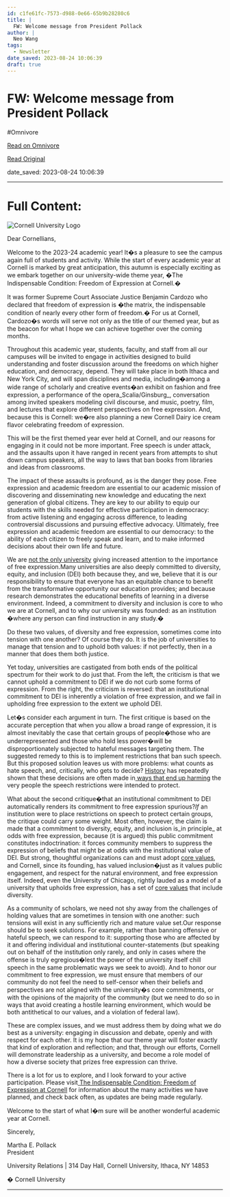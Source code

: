 ```yaml
---
id: c1fe61fc-7573-d988-0e66-65b9b28280c6
title: |
  FW: Welcome message from President Pollack
author: |
  Neo Wang
tags:
  - Newsletter
date_saved: 2023-08-24 10:06:39
draft: true
---
```


# FW: Welcome message from President Pollack
#Omnivore

[Read on Omnivore](https://omnivore.app/me/fw-welcome-message-from-president-pollack-18a27de60b9)

[Read Original](https://omnivore.app/no_url?q=7faf5fea-d34e-4bd8-ace1-d07b313dd461)

date_saved: 2023-08-24 10:06:39


--- 

# Full Content: 

![Cornell University Logo](https://proxy-prod.omnivore-image-cache.app/250x63,sK6AJbTP8fHxtdfAaz8297sjUyfodERpj81hkIdqdHrc/https://image.m.cornell.edu/lib/fe37117371640478741171/m/1/ca2bd169-1528-4df8-80ea-fa332f6da74b.png)

Dear Cornellians,

Welcome to the 2023-24 academic year! It�s a pleasure to see the campus again full of students and activity. While the start of every academic year at Cornell is marked by great anticipation, this autumn is especially exciting as we embark together on our university-wide theme year, �The Indispensable Condition: Freedom of Expression at Cornell.�

It was former Supreme Court Associate Justice Benjamin Cardozo who declared that freedom of expression is �the matrix, the indispensable condition of nearly every other form of freedom.� For us at Cornell, Cardozo�s words will serve not only as the title of our themed year, but as the beacon for what I hope we can achieve together over the coming months.

Throughout this academic year, students, faculty, and staff from all our campuses will be invited to engage in activities designed to build understanding and foster discussion around the freedoms on which higher education, and democracy, depend. They will take place in both Ithaca and New York City, and will span disciplines and media, including�among a wide range of scholarly and creative events�an exhibit on fashion and free expression, a performance of the opera_Scalia/Ginsburg_, conversation among invited speakers modeling civil discourse, and music, poetry, film, and lectures that explore different perspectives on free expression. And, because this is Cornell: we�re also planning a new Cornell Dairy ice cream flavor celebrating freedom of expression.

This will be the first themed year ever held at Cornell, and our reasons for engaging in it could not be more important. Free speech is under attack, and the assaults upon it have ranged in recent years from attempts to shut down campus speakers, all the way to laws that ban books from libraries and ideas from classrooms.

The impact of these assaults is profound, as is the danger they pose. Free expression and academic freedom are essential to our academic mission of discovering and disseminating new knowledge and educating the next generation of global citizens. They are key to our ability to equip our students with the skills needed for effective participation in democracy: from active listening and engaging across difference, to leading controversial discussions and pursuing effective advocacy. Ultimately, free expression and academic freedom are essential to our democracy: to the ability of each citizen to freely speak and learn, and to make informed decisions about their own life and future.

We are [ not the only university](https://click.m.cornell.edu/?qs=f05c38438d7b772e174ab2235e0cad959b96c794bf3b233b64f4fb7fcdffe14a57596b591693a4ca09aa44d3485db5c512af260cddf894c1) giving increased attention to the importance of free expression.Many universities are also deeply committed to diversity, equity, and inclusion (DEI) both because they, and we, believe that it is our responsibility to ensure that everyone has an equitable chance to benefit from the transformative opportunity our education provides; and because research demonstrates the educational benefits of learning in a diverse environment. Indeed, a commitment to diversity and inclusion is core to who we are at Cornell, and to why our university was founded: as an institution �where any person can find instruction in any study.�

Do these two values, of diversity and free expression, sometimes come into tension with one another? Of course they do. It is the job of universities to manage that tension and to uphold both values: if not perfectly, then in a manner that does them both justice.

Yet today, universities are castigated from both ends of the political spectrum for their work to do just that. From the left, the criticism is that we cannot uphold a commitment to DEI if we do not curb some forms of expression. From the right, the criticism is reversed: that an institutional commitment to DEI is inherently a violation of free expression, and we fail in upholding free expression to the extent we uphold DEI.

Let�s consider each argument in turn. The first critique is based on the accurate perception that when you allow a broad range of expression, it is almost inevitably the case that certain groups of people�those who are underrepresented and those who hold less power�will be disproportionately subjected to hateful messages targeting them. The suggested remedy to this is to implement restrictions that ban such speech. But this proposed solution leaves us with more problems: what counts as hate speech, and, critically, who gets to decide? [ History](https://click.m.cornell.edu/?qs=f05c38438d7b772eb878df9d0071b804857680b41991b156758287a135a51c4d4e0f0057cf53cdb563048c43fb46a3cb794c731cb2ef831b) has repeatedly shown that these decisions are often made in[ ways that end up harming](https://click.m.cornell.edu/?qs=1728695abf43a487500c4fdfdee7a82ee6ec7b024f58d9e218983362e2b65248a0d0c41a450e2462241cbb5beb142a7c9f16e98a43c28b16) the very people the speech restrictions were intended to protect.

What about the second critique�that an institutional commitment to DEI automatically renders its commitment to free expression spurious?_If_ an institution were to place restrictions on speech to protect certain groups, the critique could carry some weight. Most often, however, the claim is made that a commitment to diversity, equity, and inclusion is_in principle_ at odds with free expression, because (it is argued) this public commitment constitutes indoctrination: it forces community members to suppress the expression of beliefs that might be at odds with the institutional value of DEI. But strong, thoughtful organizations can and must adopt [ core values](https://click.m.cornell.edu/?qs=1728695abf43a487bace6205bbe6d7b416ef8cc6b2fa3cab675a525239663b3c19e2bfd7e8ccdc12af05735cc1cdbe5fa988fc159980ee74), and Cornell, since its founding, has valued inclusion�just as it values public engagement, and respect for the natural environment, and free expression itself. Indeed, even the University of Chicago, rightly lauded as a model of a university that upholds free expression, has a set of [ core values](https://click.m.cornell.edu/?qs=1728695abf43a48710992dcb4f3095755fcef9bfbda5eb808143fdbc93152327abea969b24c665fcfe3b6fa8394f89d355192af12167c208) that include diversity.

As a community of scholars, we need not shy away from the challenges of holding values that are sometimes in tension with one another: such tensions will exist in any sufficiently rich and mature value set.Our response should be to seek solutions. For example, rather than banning offensive or hateful speech, we can respond to it: supporting those who are affected by it and offering individual and institutional counter-statements (but speaking out on behalf of the institution only rarely, and only in cases where the offense is truly egregious�lest the power of the university itself chill speech in the same problematic ways we seek to avoid). And to honor our commitment to free expression, we must ensure that members of our community do not feel the need to self-censor when their beliefs and perspectives are not aligned with the university�s core commitments, or with the opinions of the majority of the community (but we need to do so in ways that avoid creating a hostile learning environment, which would be both antithetical to our values, and a violation of federal law).

These are complex issues, and we must address them by doing what we do best as a university: engaging in discussion and debate, openly and with respect for each other. It is my hope that our theme year will foster exactly that kind of exploration and reflection; and that, through our efforts, Cornell will demonstrate leadership as a university, and become a role model of how a diverse society that prizes free expression can thrive.

There is a lot for us to explore, and I look forward to your active participation. Please visit[ The Indispensable Condition: Freedom of Expression at Cornell](https://click.m.cornell.edu/?qs=1728695abf43a4874eda489db3bd92eeb829636265f24ef6ab15ecee8de8979deef7ceed3dc04893b8fee2e9f69620bc47541a48f6e3a45c) for information about the many activities we have planned, and check back often, as updates are being made regularly.

Welcome to the start of what I�m sure will be another wonderful academic year at Cornell.

Sincerely,

Martha E. Pollack  
President

University Relations | 314 Day Hall, Cornell University, Ithaca, NY 14853 

� Cornell University

---

